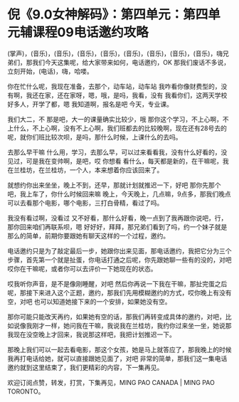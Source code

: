# 倪《9.0女神解码》：第四单元：第四单元辅课程09电话邀约攻略

(掌声)，(音乐)，(音乐)，(音乐)，(音乐)，(音乐)，(音乐)，(音乐)，(音乐)，嗨兄弟们，那我们今天这集呢，给大家带来如何，电话邀约，OK 那我们废话不多说，立刻开始，(电话)，嗨，哈喽。

你在忙什么呢，我现在准备，去那个，动车站，动车站 我咋看你像财费型的，没有啊，我还在家，还在家呀，嗯，哦，是吗，我看，没有 我看你们，这两天学校好多人，开学了都，嗯 我知道啊，报名是吧 今天，专业课。

我们大二，不 那是吧，大一的课量确实比较少，哦 那你这个学习，不上心啊，不上什么，不上心啊，没有不上心啊，我们班都去的比较晚啊，现在还有28号去的呢，就你们班比较次呗，是吗，那什么时候，上课什么的去吗。

去那么早干嘛 什么用，学习，去那么早，可以过来看看我，没有什么好看的，没见过，可是我在变帅啊，是吧，哎 你想看 看什么，每天都是新的，在干嘛呢，我在兰桂坊，在兰桂坊，一个人，本来想着你应该回来了。

就想约你出来坐坐，晚上不到，还早，那就计划就推迟一下，好吧 那你先那个吧，我上车了，你什么时候回来嘛 晚上，今天晚上，几点嘛，9点多，那我们晚点可以去看那个电影，哪个电影，三打白骨精，看过了吗。

我没有看过啊，没看过 又不好看，那什么好看，晚一点到了我再跟你说吧，行，那你回来咱们再联系呗，嗯 好好好，拜拜，那兄弟们看到了吗，约一个妹子就是那么的简单，前期你要跟她有聊天这样的一个过程，邀约。

电话邀约只是为了敲定最后一步，她跟你出来见面，那电话邀约，我把它分为三个步骤，首先第一个就是扯蛋，你电话打通之后呢，你先跟她聊一些有的没的，对吧 哎你在干嘛呢，或者你可以去评价一下她现在的状态。

哎我听你声音，是不是像刚睡醒，对吧 然后你再说一下我在干嘛，那扯完蛋之后呢，那接下来进入这个正题，邀约，那我们先用模糊邀约的方式，哎你晚上有没有空，对吧 也可以知道她接下来的一个安排，如果她没有空。

那你可能只能改天再约，如果她有空的话，那我们再转变成具体的邀约，对吧，比如说像我刚才一样，她问我在干嘛，我说我在兰桂坊，我约你过来坐一坐，她说那我现在没空晚上才回来，我说那这样吧，我把计划推迟一下。

那晚上我们可以一起去看电影，那这个女孩，她是马上就答应了，那我晚上的时候我再打电话给她，就可以直接跟她见面了，对吧 非常的简单，那我们这一集电话邀约就到这里结束了，我们更精彩的内容，下一集再见。

欢迎订阅点赞，转发，打赏，下集再见，MING PAO CANADA | MING PAO TORONTO。

